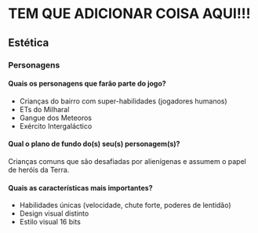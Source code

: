# TEM QUE ADICIONAR COISA AQUI!!!

## Estética

### Personagens

#### Quais os personagens que farão parte do jogo?
- Crianças do bairro com super-habilidades (jogadores humanos)
- ETs do Milharal
- Gangue dos Meteoros
- Exército Intergaláctico

#### Qual o plano de fundo do(s) seu(s) personagem(s)?
Crianças comuns que são desafiadas por alienígenas e assumem o papel de heróis da Terra.

#### Quais as características mais importantes?
- Habilidades únicas (velocidade, chute forte, poderes de lentidão)
- Design visual distinto
- Estilo visual 16 bits
